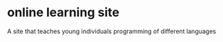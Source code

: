 <h1>online learning site</h1>
<p>A site that teaches young individuals programming of different languages</p>
